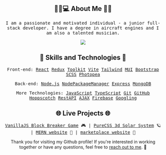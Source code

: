 <h2 align="center"> 🧑‍🎓💻 About Me 🛫🎶 </h1>

<p align="center">
  <samp>I am a passionate and motivated individual - a junior full-stack developer. I have a degree in aircraft engines and I am also a talented musician.</samp>
</p>
<a align="center" href="https://www.codewars.com/users/Voychy">
<p align="center">

<img src="https://www.codewars.com/users/Voychy/badges/small"/>
</p>
</a>

<h2 align="center">🚀 Skills and Technologies 🚀</h3>
<p align="center">
  <samp>Front-end: 
    <a href="https://reactjs.org/" target="_blank">React</a> 
    <a href="https://redux.js.org/" target="_blank">Redux</a>
    <a href="https://redux-toolkit.js.org/" target="_blank">Toolkit</a>
    <a href="https://vitejs.dev/" target="_blank">Vite</a>
    <a href="https://tailwindcss.com/" target="_blank">Tailwind</a>
    <a href="https://mui.com/" target="_blank">MUI</a>
    <a href="https://getbootstrap.com/" target="_blank">Bootstrap</a>
    <a href="https://sass-lang.com/" target="_blank">SCSS</a>
    <a href="https://www.photopea.com/" target="_blank">Photopea</a>
  </samp>
</p>

<p align="center">
  <samp>Back-end: 
    <a href="https://nodejs.org/en/" target="_blank">Node.js</a> 
    <a href="https://www.npmjs.com/" target="_blank">NodePackageManager</a> 
    <a href="https://expressjs.com/" target="_blank">Express</a> 
    <a href="https://www.mongodb.com/" target="_blank">MongoDB</a>
  </samp>
</p>

<p align="center">
  <samp>More Technologies: 
    <a href="https://developer.mozilla.org/en-US/docs/Web/JavaScript" target="_blank">JavaScript</a> 
    <a href="https://www.typescriptlang.org/" target="_blank">TypeScript</a>
    <a href="https://git-scm.com/" target="_blank">Git</a> 
    <a href="https://github.com/" target="_blank">GitHub</a> 
    <a href="https://hoppscotch.io/" target="_blank">Hoppscotch</a>
    <a href="https://restfulapi.net/" target="_blank">RestAPI</a>
    <a href="https://developer.mozilla.org/en-US/docs/Web/API/XMLHttpRequest" target="_blank">AJAX</a> 
    <a href="https://firebase.google.com/" target="_blank">Firebase</a> 
    <a href="https://www.google.com/" target="_blank">Googling</a>
  </samp>
</p>
<h2 align="center">🌐 Live Projects 🌐</h3>
<p align="center">
  <samp>
    <a href="https://wojkr.github.io/block-breaker/" target="_blank">VanillaJS Block Breaker Game</a> 🎮 | 
    <a href="https://wojkr.github.io/pureCSS-solar-system/" target="_blank">PureCSS 3d Solar System</a> 🪐 | 
    <a href="https://sweet-app-try.onrender.com/" target="_blank">MERN website</a> 🛒 | 
    <a href="https://nomad-hive-marketplace.vercel.app/" target="_blank">marketplace website</a> 🏡
   </samp>
</p>
<p align="center"> 
Thank you for visiting my Github profile! If you're interested in working together or have any questions, feel free to <a href="https://wojkr.github.io/portfolio-page/#contact" target="_blank">reach out to me</a>. 🙌
</p>
